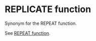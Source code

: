 # REPLICATE function<a name="r_REPLICATE"></a>

Synonym for the REPEAT function\. 

See [REPEAT function](r_REPEAT.md)\. 